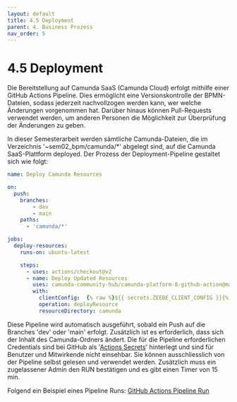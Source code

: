 ```yaml
---
layout: default
title: 4.5 Deployment
parent: 4. Business Prozess
nav_order: 5
---
```


# 4.5 Deployment

Die Bereitstellung auf Camunda SaaS (Camunda Cloud) erfolgt mithilfe einer GitHub Actions Pipeline. Dies ermöglicht eine Versionskontrolle der BPMN-Dateien, sodass jederzeit nachvollzogen werden kann, wer welche Änderungen vorgenommen hat. Darüber hinaus können Pull-Requests verwendet werden, um anderen Personen die Möglichkeit zur Überprüfung der Änderungen zu geben.

In dieser Semesterarbeit werden sämtliche Camunda-Dateien, die im Verzeichnis '~sem02_bpm/camunda/*' abgelegt sind, auf die Camunda SaaS-Plattform deployed. Der Prozess der Deployment-Pipeline gestaltet sich wie folgt:

````yml
name: Deploy Camunda Resources

on:
  push:
    branches:
        - dev
        - main
    paths:
      - 'camunda/*'

jobs:
  deploy-resources:
    runs-on: ubuntu-latest

    steps:
      - uses: actions/checkout@v2
      - name: Deploy Updated Resources
        uses: camunda-community-hub/camunda-platform-8-github-action@master
        with:
          clientConfig:  {% raw %}${{ secrets.ZEEBE_CLIENT_CONFIG }}{% endraw %}
          operation: deployResource
          resourceDirectory: camunda
````

Diese Pipeline wird automatisch ausgeführt, sobald ein Push auf die Branches 'dev' oder 'main' erfolgt. Zusätzlich ist es erforderlich, dass sich der Inhalt des Camunda-Ordners ändert. Die für die Pipeline erforderlichen Credentials sind bei GitHub als '[Actions Secrets](https://docs.github.com/en/actions/security-guides/using-secrets-in-github-actions)' hinterlegt und sind für Benutzer und Mitwirkende nicht einsehbar. Sie können ausschliesslich von der Pipeline selbst gelesen und verwendet werden. Zusätzlich muss ein zugelassener Admin den RUN bestätigen und es gibt einen Timer von 15 min.

Folgend ein Beispiel eines Pipeline Runs: [GitHub Actions Pipeline Run](https://github.com/Cloud-native-engineering/sem02_bpm/actions/runs/7346844833)
